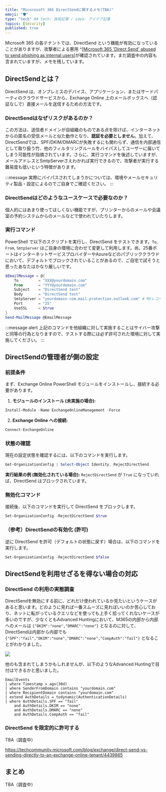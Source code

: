 ```yaml
---
title: "Micorosoft 365 DirectSendに関するメモ(TBA)"
emoji: "🛡" 
type: "tech" ## tech: 技術記事 / idea: アイデア記事
topics: [Security] 
published: true
---
```


Microsoft 365 の各テナントでは、DirectSend という機能が有効になっていることがありますが、攻撃者による悪用 ^[[Microsoft 365 'Direct Send' abused to send phishing as internal users](https://www.bleepingcomputer.com/news/security/microsoft-365-direct-send-abused-to-send-phishing-as-internal-users/)]が確認されています。まだ調査中の内容も含まれていますが、メモを残しています。

## DirectSendとは？

DirectSend は、オンプレミスのデバイス、アプリケーション、またはサードパーティのクラウドサービスから、Exchange Online 上のメールボックスへ（認証なしで）直接メールを送信するための方法です。

### DirectSendはなぜリスクがあるのか？

この方法は、送信者ドメインが自組織のものである点を除けば、インターネットからの匿名の受信メールと似た動作となり、**認証を必要としません**。加えて、DirectSendでは、SPF/DKIM/DMARCが失敗するにも関わらず、通信を内部通信として取り扱う竹、他のフィルタリングルールをバイパスしてユーザーに届いてしまう可能性が指摘されています。さらに、実行コマンドを後述していますが、メールアドレスとSmtpServerさえわかれば実行できるので、攻撃者が実行する難易度も低いという特徴があります。

:::message
実際にバイパスされてしまうかについては、環境やメールセキュリティ製品・設定によるのでご自身でご確認ください。
:::

### DirectSendはどのようなユースケースで必要なのか？

個人的にはあまり使ってほしくない機能ですが、プリンターからのメールや会議室の予約システムからのメールなどで使われていたりします。

### 実行コマンド

PowerShell で以下のスクリプトを実行し、DirectSend をテストできます。`To`, `From`, `SmtpServer` はご自身の環境に合わせて変更して利用します。尚、25番ポートはインターネットサービスプロバイダーやAzureなどのパブリッククラウドにおいて、デフォルトでブロックされていることがあるので、ご自宅で試そうと思ったあなたはかなり厳しいです。

```powershell
$EmailMessage = @{
    To         = "XXX@yourdomain.com"
    From       = "YYY@yourdomain.com"
    Subject    = "DirectSend test"
    Body       = "DirectSend test"
    SmtpServer = "yourdomain-com.mail.protection.outlook.com" # MXレコードを確認
    Port       = "25"
    UseSSL     = $true
}
Send-MailMessage @EmailMessage
```

:::message alert
上記のコマンドを他組織に対して実施することはサイバー攻撃と同等の行為となりますので、テストする際には必ず許可された環境に対して実施してください。
:::

## DirectSendの管理者が側の設定

### 前提条件

まず、Exchange Online PowerShell モジュールをインストールし、接続する必要があります。

1.  **モジュールのインストール (未実施の場合):**

```powershell
Install-Module -Name ExchangeOnlineManagement -Force
```

2.  **Exchange Online への接続:**

```powershell
Connect-ExchangeOnline
```

### 状態の確認

現在の設定状態を確認するには、以下のコマンドを実行します。

```powershell
Get-OrganizationConfig | Select-Object Identity, RejectDirectSend
```

**実行結果の例 (無効化されている場合):**
`RejectDirectSend` が `True` になっていれば、DirectSend はブロックされています。

### 無効化コマンド

接続後、以下のコマンドを実行して DirectSend をブロックします。

```powershell
Set-OrganizationConfig -RejectDirectSend $true
````

### （参考）DirectSendの有効化 (許可)

逆に DirectSend を許可（デフォルトの状態に戻す）場合は、以下のコマンドを実行します。

```powershell
Set-OrganizationConfig -RejectDirectSend $false
```

## DirectSendを利用せざるを得ない場合の対応

### DirectSend の利用の実態調査

DirectSendを無効にする前に、どれだけ使われているか見たいというケースがあると思います。どのように見れば一番スムーズに見ればいいのか苦心しており、ネットに転がっているクエリなどを使っても上手く拾ってくれないケースが多いのですが、少なくともAdvanced Huntingにおいて、M365の内部から内部へのメールは `{"DKIM":"none","DMARC":"none"}` となるのに対して、DirectSendは内部から内部でも `{"SPF":"fail","DKIM":"none","DMARC":"none","CompAuth":"fail"}` となることがわかりました。

![](https://github.com/user-attachments/assets/fc61393f-2c0c-4ae1-856d-f8312d477387)

他のも含まれてしまうかもしれませんが、以下のようなAdvanced Huntingで目付はできるかと思いました。

```
EmailEvents 
| where Timestamp > ago(30d) 
| where SenderFromDomain contains "yourdomain.com"
| where RecipientDomain contains "yourdomain.com"
| extend AuthDetails = todynamic(AuthenticationDetails)
| where AuthDetails.SPF == "fail" 
    and AuthDetails.DKIM == "none" 
    and AuthDetails.DMARC == "none" 
    and AuthDetails.CompAuth == "fail"
```

### DirectSend を限定的に許可する

TBA（調査中）

https://techcommunity.microsoft.com/blog/exchange/direct-send-vs-sending-directly-to-an-exchange-online-tenant/4439865

## まとめ

TBA（調査中）
